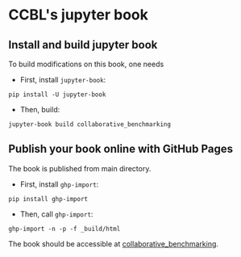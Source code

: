 # CCBL's jupyter book

## Install and build jupyter book

To build modifications on this book, one needs

* First, install `jupyter-book`:

```
pip install -U jupyter-book
```

* Then, build: 

```
jupyter-book build collaborative_benchmarking
```

## Publish your book online with GitHub Pages

The book is published from main directory.

* First, install `ghp-import`:

```
pip install ghp-import
```

* Then, call `ghp-import`:

```
ghp-import -n -p -f _build/html
```

The book should be accessible at [collaborative_benchmarking](https://computational-chemical-biology.github.io/collaborative_benchmarking).
